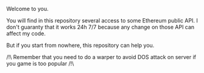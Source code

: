 Welcome to you.

You will find in this repository several access to some Ethereum public API.
I don't guaranty that it works 24h 7/7 because any change on those API can affect my code.

But if you start from nowhere, this repository can help you.

/!\ Remember that you need to do a warper to avoid DOS attack on server if you game is too popular /!\ 
